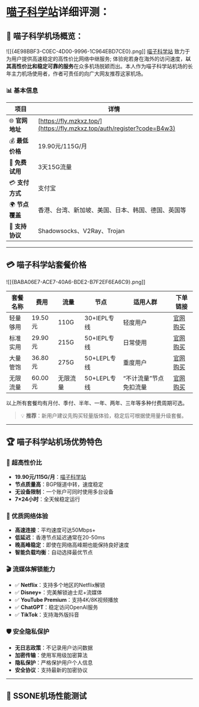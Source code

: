 
# [喵子科学站](https://fly.mzkxz.top/auth/register?code=B4w3)详细评测：


## 🎯 喵子科学机场概览：
![[{4E98BBF3-C0EC-4D00-9996-1C964EBD7CE0}.png]]
[喵子科学站](https://fly.mzkxz.top/auth/register?code=B4w3) 致力于为用户提供高速稳定的高性价比网络中继服务; 体验宛若身在海外的访问速度，**以其高性价比和稳定可靠的服务**在众多机场脱颖而出。本人作为喵子科学站机场的长年主力机场使用者，作者可责任的向广大网友推荐这家机场。

 ### 📊 基本信息
 
 |项目|详情|
 ---|---|
 🌐 **官网地址**| [https://fly.mzkxz.top/](https://fly.mzkxz.top/auth/register?code=B4w3) |
 💰 **最低价格**|19.90元/115G/月|
 🎁 **免费试用**|3天15G流量|
 💳 **支付方式**|支付宝|
 🌍 **节点覆盖**|香港、台湾、新加坡、美国、日本、韩国、德国、英国等|
 📱 **支持协议**|Shadowsocks、V2Ray、Trojan|
***
## 💳 喵子科学站套餐价格

![[{BABA06E7-ACE7-40A6-BDE2-B7F2EF6EA6C9}.png]]

|套餐名称|费用|流量|节点|适用人群|下单链接|
|---|---|---|---|---|---|
|轻量够用|19.50元|110G|30+IEPL专线|轻度用户|[官网购买](https://fly.mzkxz.top/auth/register?code=B4w3)|
|标准实用|29.90元|215G|50+IEPL专线|日常使用|[官网购买](https://fly.mzkxz.top/auth/register?code=B4w3)|
|大量管饱|36.80元|275G|50+LEPL专线|重度用户|[官网购买](https://fly.mzkxz.top/auth/register?code=B4w3)|
|无限流量|60.00元|无限流量|50+LEPL专线|“不计流量”节点免扣流量|[官网购买](https://fly.mzkxz.top/auth/register?code=B4w3)|

以上所有套餐均有月付、季付、半年、一年、两年、三年等多种付费周期可选。

>💡 **推荐**：新用户建议先购买轻量版体验，稳定后可根据使用量升级套餐。
***
## 🏆 喵子科学站机场优势特色

### 💎 超高性价比

- **19.90元/115G/月**：[喵子科学站](https://fly.mzkxz.top/auth/register?code=B4w3) 
- **节点质量高**：BGP隧道中转，速度稳定
- **无设备限制**：一个账户可同时使用多台设备
- **7×24小时**：全天候稳定运行

### 🚀 优质网络体验

- **高速连接**：平均速度可达50Mbps+
- **低延迟**：香港节点延迟通常在20-50ms
- **晚高峰稳定**：即使在网络高峰期也能保持良好速度
- **智能负载均衡**：自动选择最优节点

### 🎬 流媒体解锁能力

- ✅ **Netflix**：支持多个地区的Netflix解锁
- ✅ **Disney+**：完美解锁迪士尼+流媒体
- ✅ **YouTube Premium**：支持4K/8K视频播放
- ✅ **ChatGPT**：稳定访问OpenAI服务
- ✅ **TikTok**：支持海外版抖音

### 🛡️ 安全隐私保护

- **无日志政策**：不记录用户访问数据
- **加密传输**：使用军用级加密算法
- **隐私保护**：严格保护用户个人信息
- **安全协议**：支持最新的加密协议
***

## 🔬 SSONE机场性能测试
